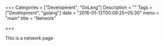 +++
Categories = ["Development", "GoLang"]
Description = ""
Tags = ["Development", "golang"]
date = "2016-01-13T00:09:25+05:30"
menu = "main"
title = "Network"

+++

This is a network page